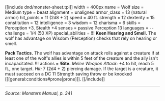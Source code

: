 [[include dnd/monster-sheet.tpl]]
width = 400px
name = Wolf
size = Medium
type = beast
alignment = unaligned
armor_class = 13 (natural armor)
hit_points = 11 (2d8 + 2)
speed = 40 ft.
strength = 12
dexterity = 15
constitution = 12
intelligence = 3
wisdom = 12
charisma = 6
skills = Perception +3, Stealth +4
senses = passive Perception 13
languages = --
challenge = 1/4 (50 XP)
special_abilities = !!!
**Keen Hearing and Smell.** The wolf has advantage on Wisdom (Perception) checks that rely on hearing or smell.

**Pack Tactics.** The wolf has advantage on attack rolls against a creature if at least one of the wolf's allies is within 5 feet of the creature and the ally isn't incapacitated.
!!!
actions = !**Bite.** *Melee Weapon Attack:* +4 to hit, reach 5 ft., one target. *Hit:* 7 (2d4 + 2) piercing damage.  If the target is a creature, it must succeed on a DC 11 Strength saving throw or be knocked [[[general:conditions#prone|prone]]].
[[/include]]

----

*Source: Monsters Manual, p. 341*